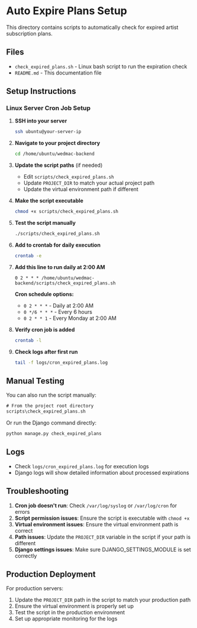 # Auto Expire Plans Setup

This directory contains scripts to automatically check for expired artist subscription plans.

## Files

- `check_expired_plans.sh` - Linux bash script to run the expiration check
- `README.md` - This documentation file

## Setup Instructions

### Linux Server Cron Job Setup

1. **SSH into your server**
   ```bash
   ssh ubuntu@your-server-ip
   ```

2. **Navigate to your project directory**
   ```bash
   cd /home/ubuntu/wedmac-backend
   ```

3. **Update the script paths** (if needed)
   - Edit `scripts/check_expired_plans.sh`
   - Update `PROJECT_DIR` to match your actual project path
   - Update the virtual environment path if different

4. **Make the script executable**
   ```bash
   chmod +x scripts/check_expired_plans.sh
   ```

5. **Test the script manually**
   ```bash
   ./scripts/check_expired_plans.sh
   ```

6. **Add to crontab for daily execution**
   ```bash
   crontab -e
   ```

7. **Add this line to run daily at 2:00 AM**
   ```
   0 2 * * * /home/ubuntu/wedmac-backend/scripts/check_expired_plans.sh
   ```

   **Cron schedule options:**
   - `0 2 * * *` - Daily at 2:00 AM
   - `0 */6 * * *` - Every 6 hours
   - `0 2 * * 1` - Every Monday at 2:00 AM

8. **Verify cron job is added**
   ```bash
   crontab -l
   ```

9. **Check logs after first run**
   ```bash
   tail -f logs/cron_expired_plans.log
   ```

## Manual Testing

You can also run the script manually:

```cmd
# From the project root directory
scripts\check_expired_plans.sh
```

Or run the Django command directly:

```cmd
python manage.py check_expired_plans
```

## Logs

- Check `logs/cron_expired_plans.log` for execution logs
- Django logs will show detailed information about processed expirations

## Troubleshooting

1. **Cron job doesn't run**: Check `/var/log/syslog` or `/var/log/cron` for errors
2. **Script permission issues**: Ensure the script is executable with `chmod +x`
3. **Virtual environment issues**: Ensure the virtual environment path is correct
4. **Path issues**: Update the `PROJECT_DIR` variable in the script if your path is different
5. **Django settings issues**: Make sure DJANGO_SETTINGS_MODULE is set correctly

## Production Deployment

For production servers:

1. Update the `PROJECT_DIR` path in the script to match your production path
2. Ensure the virtual environment is properly set up
3. Test the script in the production environment
4. Set up appropriate monitoring for the logs
